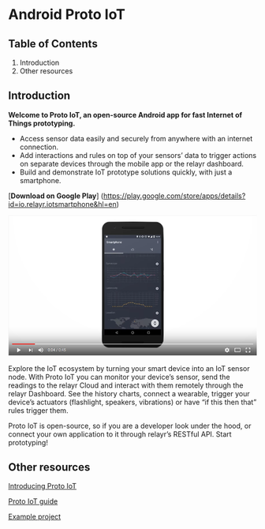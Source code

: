 # Android Proto IoT

## Table of Contents

1.  Introduction
2.  Other resources

## Introduction

**Welcome to Proto IoT, an open-source Android app for fast Internet of Things prototyping.**
* Access sensor data easily and securely from anywhere with an internet connection.
* Add interactions and rules on top of your sensors’ data to trigger actions on separate devices through the mobile app or the relayr dashboard.
* Build and demonstrate IoT prototype solutions quickly, with just a smartphone.

[**Download on Google Play**] (https://play.google.com/store/apps/details?id=io.relayr.iotsmartphone&hl=en)

[![Introducing Proto IoT for Android](video_tmb.png)](https://www.youtube.com/watch?v=s55vkryfQSY "Introducing Proto IoT for Android | relayr")

Explore the IoT ecosystem by turning your smart device into an IoT sensor node. 
With Proto IoT you can monitor your device’s sensor, send the readings to the relayr Cloud and interact with them remotely through the relayr Dashboard. 
See the history charts, connect a wearable, trigger your device’s actuators (flashlight, speakers, vibrations) or have “if this then that” rules trigger them.

Proto IoT is open-source, so if you are a developer look under the hood, or connect your own application to it through relayr’s RESTful API. Start prototyping!

## Other resources

[Introducing Proto IoT](http://blog.relayr.io/engineering/introducing-proto-iot-for-android)

[Proto IoT guide](http://blog.relayr.io/engineering/iot-smartphone-guide)

[Example project](https://github.com/bernardpletikosa/droidcon-workshop-2016)